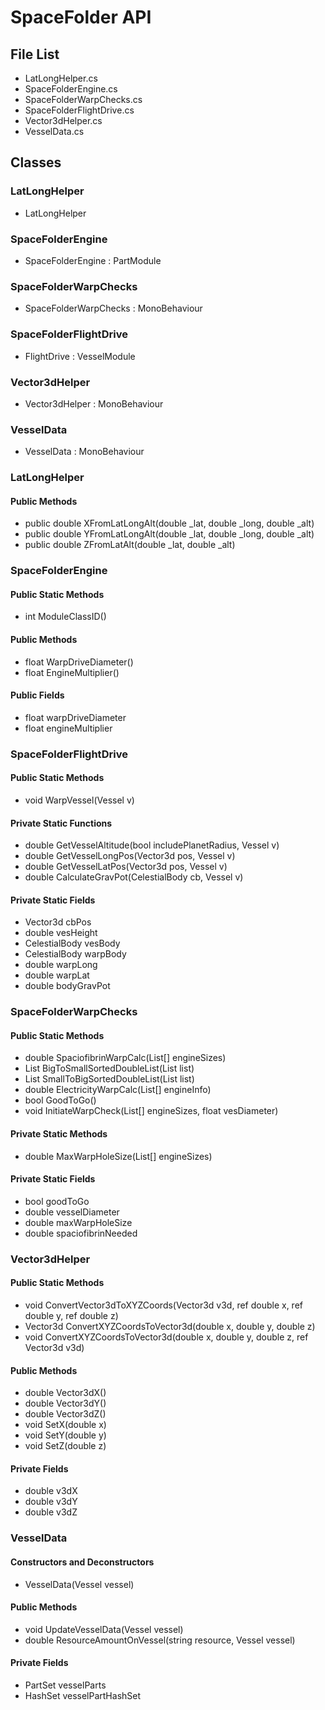 # SpaceFolder API
## File List
* LatLongHelper.cs
* SpaceFolderEngine.cs
* SpaceFolderWarpChecks.cs
* SpaceFolderFlightDrive.cs
* Vector3dHelper.cs
* VesselData.cs

## Classes
### LatLongHelper
* LatLongHelper
### SpaceFolderEngine
* SpaceFolderEngine : PartModule
### SpaceFolderWarpChecks
* SpaceFolderWarpChecks : MonoBehaviour
### SpaceFolderFlightDrive
* FlightDrive : VesselModule
### Vector3dHelper
* Vector3dHelper : MonoBehaviour
### VesselData
* VesselData : MonoBehaviour

### LatLongHelper
#### Public Methods
* public double XFromLatLongAlt(double _lat, double _long, double _alt)
* public double YFromLatLongAlt(double _lat, double _long, double _alt)
* public double ZFromLatAlt(double _lat, double _alt)

### SpaceFolderEngine
#### Public Static Methods
* int ModuleClassID()
#### Public Methods
* float WarpDriveDiameter()
* float EngineMultiplier()
#### Public Fields
* float warpDriveDiameter
* float engineMultiplier

### SpaceFolderFlightDrive
#### Public Static Methods
* void WarpVessel(Vessel v)
#### Private Static Functions
* double GetVesselAltitude(bool includePlanetRadius, Vessel v)
* double GetVesselLongPos(Vector3d pos, Vessel v)
* double GetVesselLatPos(Vector3d pos, Vessel v)
* double CalculateGravPot(CelestialBody cb, Vessel v)
#### Private Static Fields
* Vector3d cbPos
* double vesHeight
* CelestialBody vesBody
* CelestialBody warpBody
* double warpLong
* double warpLat
* double bodyGravPot

### SpaceFolderWarpChecks
#### Public Static Methods
* double SpaciofibrinWarpCalc(List<double>[] engineSizes)
* List<double> BigToSmallSortedDoubleList(List<double> list)
* List<double> SmallToBigSortedDoubleList(List<double> list)
* double ElectricityWarpCalc(List<double>[] engineInfo)
* bool GoodToGo()
* void InitiateWarpCheck(List<double>[] engineSizes, float vesDiameter)
#### Private Static Methods
* double MaxWarpHoleSize(List<double>[] engineSizes)
#### Private Static Fields
* bool goodToGo
* double vesselDiameter
* double maxWarpHoleSize
* double spaciofibrinNeeded

### Vector3dHelper
#### Public Static Methods
* void ConvertVector3dToXYZCoords(Vector3d v3d, ref double x, ref double y, ref double z)
* Vector3d ConvertXYZCoordsToVector3d(double x, double y, double z)
* void ConvertXYZCoordsToVector3d(double x, double y, double z, ref Vector3d v3d)
#### Public Methods
* double Vector3dX()
* double Vector3dY()
* double Vector3dZ()
* void SetX(double x)
* void SetY(double y)
* void SetZ(double z)
#### Private Fields
* double v3dX
* double v3dY
* double v3dZ

### VesselData
#### Constructors and Deconstructors
* VesselData(Vessel vessel)
#### Public Methods
* void UpdateVesselData(Vessel vessel)
* double ResourceAmountOnVessel(string resource, Vessel vessel)
#### Private Fields
* PartSet vesselParts
* HashSet<Part> vesselPartHashSet
